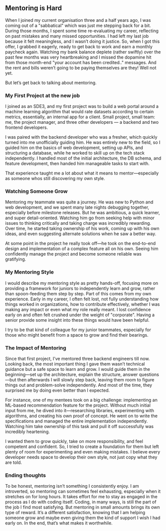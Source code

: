 ## Mentoring is Hard

When I joined my current organisation three and a half years ago, I was coming out of a "sabbatical" which was just me stepping back for a bit. During those months, I spent some time re-evaluating my career, reflecting on past mistakes and many missed opportunities. I had left my last job because it felt meaningless, and I wasn’t doing it justice. So, when I got this offer, I grabbed it eagerly, ready to get back to work and earn a monthly paycheck again. Watching my bank balance deplete (rather swiftly) over the past few months was very heartbreaking and I missed the dopamine hit from those month-end "your account has been credited.." messages. And the rent and bills weren’t going to be paying themselves are they! Well not yet.

But let’s get back to talking about mentoring.

### My First Project at the new job

I joined as an SDE3, and my first project was to build a web portal around a machine learning algorithm that would rate datasets according to certain metrics, essentially, an internal app for a client. Small project, small team: me, the project manager, and three other developers — a backend and two frontend developers.

I was paired with the backend developer who was a fresher, which quickly turned into me unofficially guiding him. He was entirely new to the field, so I guided him on the basics of web development, setting up APIs, and structuring a database, while he worked to skill up on the tech stack independently. I handled most of the initial architecture, the DB schema, and feature development, then handed him manageable tasks to start with.

That experience taught me a lot about what it means to mentor—especially as someone whos still discovering my own style.

### Watching Someone Grow

Mentoring my teammate was quite a journey. He was new to Python and web development, and we spent many late nights debugging together, especially before milestone releases. But he was ambitious, a quick learner, and super detail-oriented. Watching him go from seeking help with minor issues to thinking critically and taking charge was incredibly rewarding. Over time, he started taking ownership of his work, coming up with his own ideas, and even suggesting alternate solutions when he saw a better way.

At some point in the project he really took off—he took on the end-to-end design and implementation of a complex feature all on his own. Seeing him confidently manage the project and  become someone reliable was gratifying.

### My Mentoring Style

I would describe my mentoring style as pretty hands-off, focusing more on providing a framework for juniors to independently learn and grow, rather than spoon-feeding them step by step. Part of this comes from my own experience. Early in my career, I often felt lost, not fully understanding how things worked in organizations, how to contribute effectively, whether I was making any impact or even what my role really meant. I lost confidence early on and often felt crushed under the weight of "corporate". Having a senior provide some insight into these things would have been helpful.

I try to be that kind of colleague for my junior teammates, especially for those who might benefit from a space to grow and find their bearings.

### The Impact of Mentoring

Since that first project, I’ve mentored three backend engineers till now. Looking back, the most important thing I gave them wasn’t technical guidance but a safe space to learn and grow. I would guide them in the beginning—set up the architecture, explain the structure, answer questions—but then afterwards  I will  slowly step back, leaving them room to figure things out and problem-solve independently. And most of the time, they surprised me by doing even better than I expected.

For instance, one of my mentees took on a big challenge: implementing an ML-based recommendation feature for the project. Without much initial input from me, he dived into it—researching libraries, experimenting with algorithms, and creating his own proof of concept. He went on to write the specifications and managed the entire implementation independently. Watching him take ownership of this task and pull it off successfully was incredibly heartening.

I wanted them to grow quickly, take on more responsibility, and feel competent and confident. So, I tried to create a foundation for them but left plenty of room for experimenting and even making mistakes. I believe every developer needs space to develop their own style, not just copy what they are told.

### Ending thoughts

To be honest, mentoring isn’t something I consistently enjoy. I am introverted, so mentoring can sometimes feel exhausting, especially when it stretches on for long hours. It takes effort for me to stay as engaged in the process as I do with coding itself. Coding, in many ways, is still the part of the job I find most satisfying. But mentoring in small amounts brings its own type of reward. It’s a different satisfaction, knowing that I am helping someone grow and maybe even giving them the kind of support I wish I had early on. In the end, that’s what makes it worthwhile.



